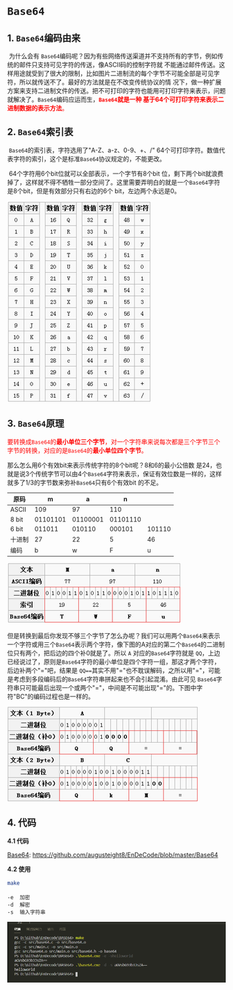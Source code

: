 # ``Base64``



## 1. ``Base64``编码由来

​	为什么会有 ``Base64``编码呢？因为有些网络传送渠道并不支持所有的字节，例如传统的邮件只支持可见字符的传送，像ASCII码的控制字符就 不能通过邮件传送。这样用途就受到了很大的限制，比如图片二进制流的每个字节不可能全部是可见字符，所以就传送不了。最好的方法就是在不改变传统协议的情 况下，做一种扩展方案来支持二进制文件的传送。把不可打印的字符也能用可打印字符来表示，问题就解决了。``Base64``编码应运而生，<font color = "red">**`Base64`就是一种 基于64个可打印字符来表示二进制数据的表示方法**。</font>



##  2. ``Base64``索引表

​	``Base64``的索引表，字符选用了"A-Z、a-z、0-9、+、/" 64个可打印字符。数值代表字符的索引，这个是标准`Base64`协议规定的，不能更改。

​	64个字符用6个bit位就可以全部表示，一个字节有8个bit 位，剩下两个bit就浪费掉了，这样就不得不牺牲一部分空间了。这里需要弄明白的就是一个`Base64`字符是8个bit，但是有效部分只有右边的6个 bit，左边两个永远是0。

![img](image/291137095326660.png)



## 3. ``Base64``原理

<font color = "red">要转换成`Base64`的**最小单位三个字节**，对一个字符串来说每次都是三个字节三个字节的转换，对应的是`Base64`的**最小单位四个字节**。</font>

那么怎么用6个有效bit来表示传统字符的8个bit呢？8和6的最小公倍数 是24，也就是说3个传统字节可以由4个`Base64`字符来表示，保证有效位数是一样的，这样就多了1/3的字节数来弥补`Base64`只有6个有效bit 的不足。

| 原码   | m        | a        | n        |        |
| ------ | -------- | -------- | -------- | ------ |
| ASCII  | 109      | 97       | 110      |        |
| 8 bit  | 01101101 | 01100001 | 01101110 |        |
| 6 bit  | 011011   | 010110   | 000101   | 101110 |
| 十进制 | 27       | 22       | 5        | 46     |
| 编码   | b        | w        | F        | u      |

![img](image/291153483606946.png)

​	但是转换到最后你发现不够三个字节了怎么办呢？我们可以用两个`Base64`来表示一个字符或用三个`Base64`表示两个字符，像下图的A对应的第二个`Base64`的二进制位只有两个，把后边的四个补0就是了。所以 `A` 对应的`Base64`字符就是 `QQ`，上边已经说过了，原则是`Base64`字符的最小单位是四个字符一组，那这才两个字符，后边补两个"="吧，结果是 `QQ==`其实不用"="也不耽误解码，之所以用"="，可能是考虑到多段编码后的`Base64`字符串拼起来也不会引起混淆。由此可见 `Base64`字符串只可能最后出现一个或两个"="，中间是不可能出现"="的。下图中字符"BC"的编码过程也是一样的。

![img](image/291217167983928.png)



## 4. 代码

**4.1 代码**

[Base64](https://github.com/augusteight8/EnDeCode/blob/master/Base64): https://github.com/augusteight8/EnDeCode/blob/master/Base64



**4.2 使用**

```bash
make

-e	加密 
-d	解密
-s	输入字符串
```



![image-20210419211300232](image/image-20210419211300232.png)

